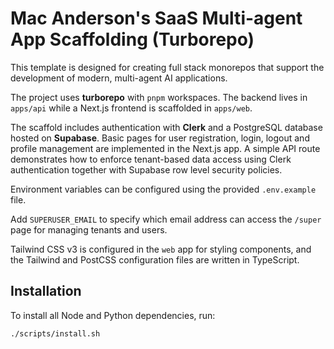 # Mac Anderson's SaaS Multi-agent App Scaffolding (Turborepo)

This template is designed for creating full stack monorepos that support the development of modern, multi-agent AI applications.

The project uses **turborepo** with `pnpm` workspaces. The backend lives in
`apps/api` while a Next.js frontend is scaffolded in `apps/web`.

The scaffold includes authentication with **Clerk** and a PostgreSQL
database hosted on **Supabase**. Basic pages for user registration, login,
logout and profile management are implemented in the Next.js app. A simple API
route demonstrates how to enforce tenant-based data access using Clerk
authentication together with Supabase row level security policies.

Environment variables can be configured using the provided `.env.example` file.

Add `SUPERUSER_EMAIL` to specify which email address can access the `/super`
page for managing tenants and users.

Tailwind CSS v3 is configured in the `web` app for styling components, and the
Tailwind and PostCSS configuration files are written in TypeScript.

## Installation

To install all Node and Python dependencies, run:

```bash
./scripts/install.sh
```
